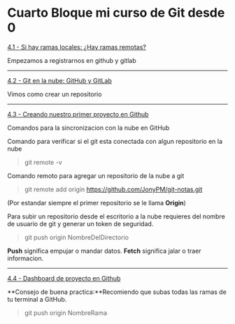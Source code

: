 # Cuarto Bloque mi curso de Git desde 0

[4.1 - Si hay ramas locales: ¿Hay ramas remotas?](https://app.ed.team/cursos/git/04/01)

Empezamos a registrarnos en github y gitlab

---
[4.2 - Git en la nube: GitHub y GitLab](https://app.ed.team/cursos/git/04/02)

Vimos como crear un repositorio

---
[4.3 - Creando nuestro primer proyecto en Github](https://app.ed.team/cursos/git/04/03)

Comandos para la sincronizacion con la nube en GitHub

Comando para verificar si el git esta conectada con algun repositorio en la nube

>git remote -v

Comando remoto para agregar un repositorio de la nube a git
>git remote add origin https://github.com/JonyPM/git-notas.git

(Por estandar siempre el primer repositorio se le llama **Origin**)

Para subir un repositorio desde el escritorio a la nube requieres del nombre de usuario de git y generar un token de seguridad.
>git push origin NombreDelDirectorio 

**Push** significa empujar o mandar datos.
**Fetch** significa jalar o traer informacion.

---
[4.4 - Dashboard de proyecto en Github](https://app.ed.team/cursos/git/04/04)

**Consejo de buena practica:**Recomiendo que subas todas las ramas de tu terminal a GitHub.

>git push origin NombreRama


